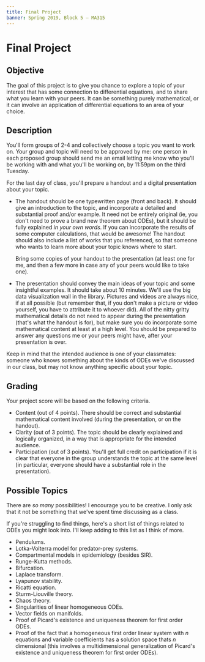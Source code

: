```yaml
---
title: Final Project
banner: Spring 2019, Block 5 — MA315
---
```


# Final Project

## Objective

The goal of this project is to give you chance to explore a topic of your interest that has some connection to differential equations, and to share what you learn with your peers. It can be something purely mathematical, or it can involve an application of differential equations to an area of your choice.

## Description

You'll form groups of 2-4 and collectively choose a topic you want to work on. Your group and topic will need to be approved by me: one person in each proposed group should send me an email letting me know who you'll be working with and what you'll be working on, by 11:59pm on the third Tuesday.

For the last day of class, you'll prepare a handout and a digital presentation about your topic.

* The handout should be one typewritten page (front and back). It should give an introduction to the topic, and incorporate a detailed and substantial proof and/or example. It need not be entirely original (ie, you don't need to prove a brand new theorem about ODEs), but it should be fully explained *in your own words*. If you can incorporate the results of some computer calculations, that would be awesome! The handout should also include a list of works that you referenced, so that someone who wants to learn more about your topic knows where to start.

    Bring some copies of your handout to the presentation (at least one for me, and then a few more in case any of your peers would like to take one).

* The presentation should convey the main ideas of your topic and some insightful examples. It should take about 10 minutes. We'll use the big data visualization wall in the library. Pictures and videos are always nice, if at all possible (but remember that, if you don't make a picture or video yourself, you have to attribute it to whoever did). All of the nitty gritty mathematical details do not need to appear during the presentation (that's what the handout is for), but make sure you do incorporate some mathematical content at least at a high level. You should be prepared to answer any questions me or your peers might have, after your presentation is over.

Keep in mind that the intended audience is one of your classmates: someone who knows something about the kinds of ODEs we've discussed in our class, but may not know anything specific about your topic.

## Grading

Your project score will be based on the following criteria.

* Content (out of 4 points). There should be correct and substantial mathematical content involved (during the presentation, or on the handout).
* Clarity (out of 3 points). The topic should be clearly explained and logically organized, in a way that is appropriate for the intended audience.
* Participation (out of 3 points). You'll get full credit on participation if it is clear that everyone in the group understands the topic at the same level (in particular, everyone should have a substantial role in the presentation).

## Possible Topics

There are *so many* possibilities! I encourage you to be creative. I only ask that it not be something that we've spent time discussing as a class.

If you're struggling to find things, here's a short list of things related to ODEs you might look into. I'll keep adding to this list as I think of more.

* Pendulums.
* Lotka-Volterra model for predator-prey systems.
* Compartmental models in epidemiology (besides SIR).
* Runge-Kutta methods.
* Bifurcation.
* Laplace transform.
* Lyapunov stability.
* Ricatti equation.
* Sturm-Liouville theory.
* Chaos theory.
* Singularities of linear homogeneous ODEs.
* Vector fields on manifolds.
* Proof of Picard's existence and uniqueness theorem for first order ODEs.
* Proof of the fact that a homogeneous first order linear system with $n$ equations and variable coefficients has a solution space thats $n$ dimensional (this involves a multidimensional generalization of Picard's existence and uniqueness theorem for first order ODEs).
